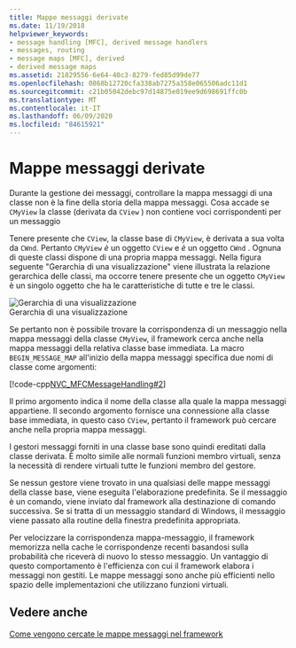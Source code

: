 ```yaml
---
title: Mappe messaggi derivate
ms.date: 11/19/2018
helpviewer_keywords:
- message handling [MFC], derived message handlers
- messages, routing
- message maps [MFC], derived
- derived message maps
ms.assetid: 21829556-6e64-40c3-8279-fed85d99de77
ms.openlocfilehash: 0868b12720cfa338ab7275a358e065506adc11d1
ms.sourcegitcommit: c21b05042debc97d14875e019ee9d698691ffc0b
ms.translationtype: MT
ms.contentlocale: it-IT
ms.lasthandoff: 06/09/2020
ms.locfileid: "84615921"
---
```

# <a name="derived-message-maps"></a>Mappe messaggi derivate

Durante la gestione dei messaggi, controllare la mappa messaggi di una classe non è la fine della storia della mappa messaggi. Cosa accade se `CMyView` la classe (derivata da `CView` ) non contiene voci corrispondenti per un messaggio

Tenere presente che `CView`, la classe base di `CMyView`, è derivata a sua volta da `CWnd`. Pertanto `CMyView` *è* un oggetto `CView` e *è* un oggetto `CWnd` . Ognuna di queste classi dispone di una propria mappa messaggi. Nella figura seguente "Gerarchia di una visualizzazione" viene illustrata la relazione gerarchica delle classi, ma occorre tenere presente che un oggetto `CMyView` è un singolo oggetto che ha le caratteristiche di tutte e tre le classi.

![Gerarchia di una visualizzazione](../mfc/media/vc38621.gif "Gerarchia di una visualizzazione") <br/>
Gerarchia di una visualizzazione

Se pertanto non è possibile trovare la corrispondenza di un messaggio nella mappa messaggi della classe `CMyView`, il framework cerca anche nella mappa messaggi della relativa classe base immediata. La macro `BEGIN_MESSAGE_MAP` all'inizio della mappa messaggi specifica due nomi di classe come argomenti:

[!code-cpp[NVC_MFCMessageHandling#2](codesnippet/cpp/derived-message-maps_1.cpp)]

Il primo argomento indica il nome della classe alla quale la mappa messaggi appartiene. Il secondo argomento fornisce una connessione alla classe base immediata, in questo caso `CView`, pertanto il framework può cercare anche nella propria mappa messaggi.

I gestori messaggi forniti in una classe base sono quindi ereditati dalla classe derivata. È molto simile alle normali funzioni membro virtuali, senza la necessità di rendere virtuali tutte le funzioni membro del gestore.

Se nessun gestore viene trovato in una qualsiasi delle mappe messaggi della classe base, viene eseguita l'elaborazione predefinita. Se il messaggio è un comando, viene inviato dal framework alla destinazione di comando successiva. Se si tratta di un messaggio standard di Windows, il messaggio viene passato alla routine della finestra predefinita appropriata.

Per velocizzare la corrispondenza mappa-messaggio, il framework memorizza nella cache le corrispondenze recenti basandosi sulla probabilità che riceverà di nuovo lo stesso messaggio. Un vantaggio di questo comportamento è l'efficienza con cui il framework elabora i messaggi non gestiti. Le mappe messaggi sono anche più efficienti nello spazio delle implementazioni che utilizzano funzioni virtuali.

## <a name="see-also"></a>Vedere anche

[Come vengono cercate le mappe messaggi nel framework](how-the-framework-searches-message-maps.md)
